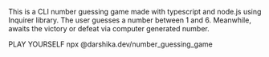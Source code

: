 This is a CLI number guessing game made with typescript and node.js using Inquirer library.
The user guesses a number between 1 and 6. Meanwhile, awaits the victory or defeat via computer generated number.

PLAY YOURSELF
npx @darshika.dev/number_guessing_game